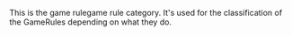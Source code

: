 This is the game rulegame rule category. It's used for the classification of the GameRules depending on what they do.